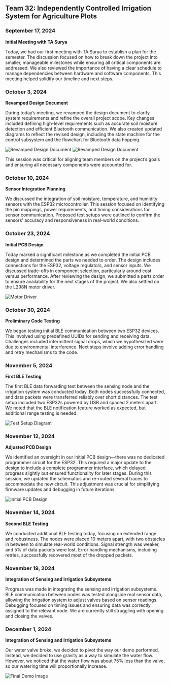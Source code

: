 ## Team 32: Independently Controlled Irrigation System for Agriculture Plots

### September 17, 2024
**Initial Meeting with TA Surya**

Today, we had our first meeting with TA Surya to establish a plan for the semester. The discussion focused on how to break down the project into smaller, manageable milestones while ensuring all critical components are addressed. We also reviewed the importance of having a clear schedule to manage dependencies between hardware and software components. This meeting helped solidify our timeline and next steps.

### October 3, 2024
**Revamped Design Document**

During today’s meeting, we revamped the design document to clarify system requirements and refine the overall project scope. Key changes included defining high-level requirements such as accurate soil moisture detection and efficient Bluetooth communication. We also created updated diagrams to reflect the revised design, including the state machine for the control subsystem and the flowchart for Bluetooth data hopping.

![Revamped Design Document](1.png)
![Revamped Design Document](2.png)

This session was critical for aligning team members on the project’s goals and ensuring all necessary components were accounted for.

### October 10, 2024
**Sensor Integration Planning**

We discussed the integration of soil moisture, temperature, and humidity sensors with the ESP32 microcontroller. This session focused on identifying the pin mappings, power requirements, and timing considerations for sensor communication. Proposed test setups were outlined to confirm the sensors' accuracy and responsiveness in real-world conditions.

### October 23, 2024
**Initial PCB Design**

Today marked a significant milestone as we completed the initial PCB design and determined the parts we needed to order. The design includes connections for the ESP32, voltage regulators, and sensor inputs. We discussed trade-offs in component selection, particularly around cost versus performance. After reviewing the design, we submitted a parts order to ensure availability for the next stages of the project. We also settled on the L298N motor driver.

![Motor Driver](driver.jpg)


### October 30, 2024
**Preliminary Code Testing**

We began testing initial BLE communication between two ESP32 devices. This involved using predefined UUIDs for sending and receiving data. Challenges included intermittent signal drops, which we hypothesized were due to environmental interference. Next steps involve adding error handling and retry mechanisms to the code.

### November 5, 2024
**First BLE Testing**

The first BLE data forwarding test between the sensing node and the irrigation system was conducted today. Both nodes successfully connected, and data packets were transferred reliably over short distances. The test setup included two ESP32s powered by USB and spaced 2 meters apart. We noted that the BLE notification feature worked as expected, but additional range testing is needed.

![Test Setup Diagram](timing.png)

### November 12, 2024
**Adjusted PCB Design**

We identified an oversight in our initial PCB design—there was no dedicated programmer circuit for the ESP32. This required a major update to the design to include a complete programmer interface, which delayed progress slightly but ensured functionality for later stages. During this session, we updated the schematics and re-routed several traces to accommodate the new circuit. This adjustment was crucial for simplifying firmware updates and debugging in future iterations.

![Initial PCB Design](pcb.png)

### November 14, 2024
**Second BLE Testing**

We conducted additional BLE testing today, focusing on extended range and robustness. The nodes were placed 10 meters apart, with two obstacles in between to simulate real-world conditions. Signal strength was weaker, and 5% of data packets were lost. Error handling mechanisms, including retries, successfully recovered most of the dropped packets.

### November 19, 2024
**Integration of Sensing and Irrigation Subsystems**

Progress was made in integrating the sensing and irrigation subsystems. BLE communication between nodes was tested alongside real sensor data, allowing the irrigation system to adjust valves based on sensor readings. Debugging focused on timing issues and ensuring data was correctly assigned to the relevant node. We are currently still struggling with opening and closing the valves.

### December 1, 2024
**Integration of Sensing and Irrigation Subsystems**

Our water valve broke, we decided to pivot the way our demo performed. Instead, we decided to use gravity as a way to simulate the water flow. However, we noticed that the water flow was about 75% less than the valve, so our watering time will proportionally increase.

![Final Demo Image](demo.png)

